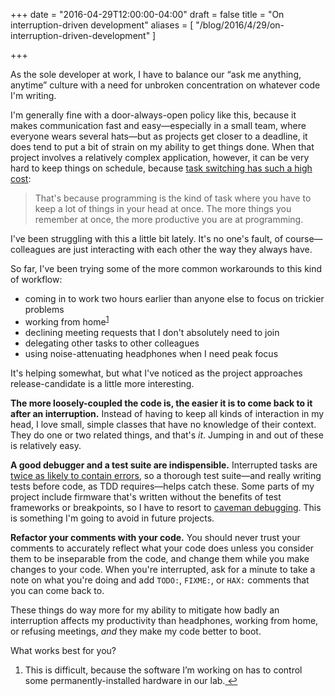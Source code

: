 +++
date = "2016-04-29T12:00:00-04:00"
draft = false
title = "On interruption-driven development"
aliases = [ "/blog/2016/4/29/on-interruption-driven-development" ]

+++

As the sole developer at work, I have to balance our “ask me anything, anytime” culture with a need for unbroken concentration on whatever code I'm writing.

I'm generally fine with a door-always-open policy like this, because it makes communication fast and easy&mdash;especially in a small team, where everyone wears several hats&mdash;but as projects get closer to a deadline, it does tend to put a bit of strain on my ability to get things done. When that project involves a relatively complex application, however, it can be very hard to keep things on schedule, because [task switching has such a high cost](http://www.joelonsoftware.com/articles/fog0000000022.html):

>That's because programming is the kind of task where you have to keep a lot of things in your head at once. The more things you remember at once, the more productive you are at programming.

I've been struggling with this a little bit lately. It's no one's fault, of course&mdash;colleagues are just interacting with each other the way they always have.

So far, I've been trying some of the more common workarounds to this kind of workflow:

- coming in to work two hours earlier than anyone else to focus on trickier problems
- working from home<sup id="fnref:1"><a href="#fn:1" rel="footnote">1</a></sup>
- declining meeting requests that I don't absolutely need to join
- delegating other tasks to other colleagues
- using noise-attenuating headphones when I need peak focus

It's helping somewhat, but what I've noticed as the project approaches release-candidate is a little more interesting.

**The more loosely-coupled the code is, the easier it is to come back to it after an interruption.** Instead of having to keep all kinds of interaction in my head, I love small, simple classes that have no knowledge of their context. They do one or two related things, and that's _it_. Jumping in and out of these is relatively easy.

**A good debugger and a test suite are indispensible.** Interrupted tasks are [twice as likely to contain errors](http://blog.ninlabs.com/2013/01/programmer-interrupted/), so a thorough test suite&mdash;and really writing tests before code, as TDD requires&mdash;helps catch these. Some parts of my project include firmware that's written without the benefits of test frameworks or breakpoints, so I have to resort to [caveman debugging](http://www.ecnmag.com/blog/2015/06/debugging-caveman). This is something I'm going to avoid in future projects.

**Refactor your comments with your code.** You should never trust your comments to accurately reflect what your code does unless you consider them to be inseparable from the code, and change them while you make changes to your code. When you're interrupted, ask for a minute to take a note on what you're doing and add `TODO:`, `FIXME:`, or `HAX:` comments that you can come back to.

These things do way more for my ability to mitigate how badly an interruption affects my productivity than headphones, working from home, or refusing meetings, _and_ they make my code better to boot.

What works best for you?

<div class="footnotes">
  <ol>
  	<li class="footnote" id="fn:1">
  		<p>This is difficult, because the software I’m working on has to control some permanently-installed hardware in our lab.<a href="#fnref:1" title="return to article"> ↩</a></p>
	</li>
  </ol>
</div>